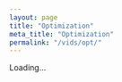 ```yaml
---
layout: page
title: "Optimization"
meta_title: "Optimization"
permalink: "/vids/opt/"
---
```



<html>
<head>
<script>

function setCookie(cname,cvalue,exdays) {
    var d = new Date();
    d.setTime(d.getTime() + (exdays*24*60*60*1000));
    var expires = "expires=" + d.toGMTString();
    document.cookie = cname + "=" + cvalue + ";" + expires + ";path=/";
}

function getCookie(cname) {
    var name = cname + "=";
    var decodedCookie = decodeURIComponent(document.cookie);
    var ca = decodedCookie.split(';');
    for(var i = 0; i < ca.length; i++) {
        var c = ca[i];
        while (c.charAt(0) == ' ') {
            c = c.substring(1);
        }
        if (c.indexOf(name) == 0) {
            return c.substring(name.length, c.length);
        }
    }
    return "";
}

function checkCookie() {
    var vidchoice=getCookie("vid6");
    if (vidchoice==1){window.location.href = "https://ximera.osu.edu/calcvids/o/opt";}
    else if (vidchoice==2){window.location.href = "https://ximera.osu.edu/calcvids/q/opt";}
    else if (vidchoice==3){window.location.href = "https://ximera.osu.edu/calcvids/v/opt";}
    else if (vidchoice==4){window.location.href = "https://ximera.osu.edu/calcvids/c/opt";}
    else {
      var forwardchoice=Math.random();
      if (forwardchoice <= 0.25 ){
        setCookie("vid6", 1, 365);
        checkCookie();
        }
      else if (forwardchoice <= 0.5 ){
        setCookie("vid6", 2, 365);
        checkCookie();
        }
      else if (forwardchoice <= 0.75 ){
        setCookie("vid6", 3, 365);
        checkCookie();
        }
      else {
        setCookie("vid6", 4, 365);
        checkCookie();
        }
      }
}


</script>
</head>
<body onload="checkCookie()">
Loading...
</body>
</html>
